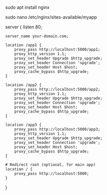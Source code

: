 sudo apt install nginx

sudo nano /etc/nginx/sites-available/myapp


server {
    listen 80;

    server_name your-domain.com;

    location /app1 {
        proxy_pass http://localhost:5000/app1;
        proxy_http_version 1.1;
        proxy_set_header Upgrade $http_upgrade;
        proxy_set_header Connection 'upgrade';
        proxy_set_header Host $host;
        proxy_cache_bypass $http_upgrade;
    }

    location /app2 {
        proxy_pass http://localhost:5000/app2;
        proxy_http_version 1.1;
        proxy_set_header Upgrade $http_upgrade;
        proxy_set_header Connection 'upgrade';
        proxy_set_header Host $host;
        proxy_cache_bypass $http_upgrade;
    }

    location /app3 {
        proxy_pass http://localhost:5000/app3;
        proxy_http_version 1.1;
        proxy_set_header Upgrade $http_upgrade;
        proxy_set_header Connection 'upgrade';
        proxy_set_header Host $host;
        proxy_cache_bypass $http_upgrade;
    }

    # Redirect root (optional, for main app)
    location / {
        proxy_pass http://localhost:5000;
    }
}
